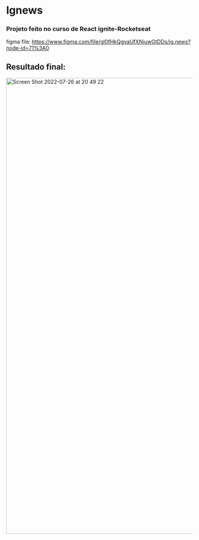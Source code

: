 # Ignews 
### Projeto feito no curso de React ignite-Rocketseat

figma file: https://www.figma.com/file/gl0fHkQgvaUfXNjuwGtDDs/ig.news?node-id=71%3A0


## Resultado final:
<img width="1228" alt="Screen Shot 2022-07-26 at 20 49 22" src="https://user-images.githubusercontent.com/70964544/181131326-a20a9887-2987-4ac4-b9dc-2bf83f9f5120.png">
